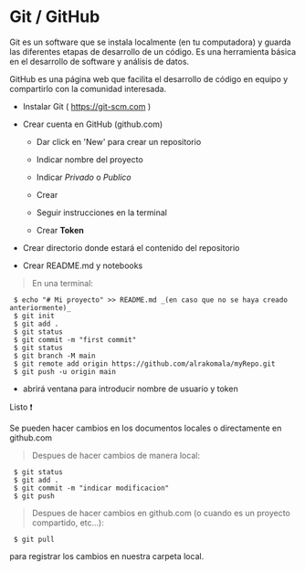 # Git / GitHub

Git es un software que se instala localmente (en tu computadora) y guarda las diferentes etapas de desarrollo de un código. Es una herramienta básica en el desarrollo de software y análisis de datos. 

GitHub es una página web que facilita el desarrollo de código en equipo y compartirlo con la comunidad interesada.
         
- Instalar Git ( https://git-scm.com )

- Crear cuenta en GitHub (github.com)
   - Dar click en 'New' para crear un repositorio
   - Indicar nombre del proyecto
   - Indicar _Privado_ o _Publico_
   - Crear
   - Seguir instrucciones en la terminal

   - Crear **Token**

- Crear directorio donde estará el contenido del repositorio
- Crear README.md y notebooks
> En una terminal:

     $ echo "# Mi proyecto" >> README.md _(en caso que no se haya creado anteriormente)_
     $ git init
     $ git add .
     $ git status
     $ git commit -m "first commit"
     $ git status
     $ git branch -M main
     $ git remote add origin https://github.com/alrakomala/myRepo.git
     $ git push -u origin main

- abrirá ventana para introducir nombre de usuario y token

Listo :exclamation: 

Se pueden hacer cambios en los documentos locales o directamente en github.com

> Despues de hacer cambios de manera local:

     $ git status
     $ git add .
     $ git commit -m "indicar modificacion"
     $ git push 

> Despues de hacer cambios en github.com (o cuando es un proyecto compartido, etc...):

     $ git pull

para registrar los cambios en nuestra carpeta local. 




